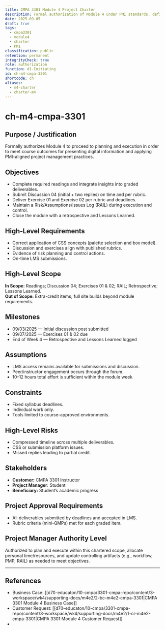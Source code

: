 ```yaml
---
title: CMPA 3301 Module 4 Project Charter
description: Formal authorization of Module 4 under PMI standards, defining scope, objectives, milestones, risks, stakeholders, and PM authority
date: 2025-09-05
draft: true
tags:
  - cmpa3301
  - module4
  - charter
  - PMI
classification: public
retention: permanent
integrityCheck: true
role: authorization
function: d1-Initiating
id: ch-m4-cmpa-3301
shortcode: ch
aliases:
  - m4-charter
  - charter-m4
---
```


# ch-m4-cmpa-3301

## Purpose / Justification
Formally authorizes Module 4 to proceed to planning and execution in order to meet course outcomes for presenting digital information and applying PMI-aligned project management practices.

## Objectives
- Complete required readings and integrate insights into graded deliverables.  
- Submit Discussion 04 (initial + two replies) on time and per rubric.  
- Deliver Exercise 01 and Exercise 02 per rubric and deadlines.  
- Maintain a Risk/Assumptions/Issues Log (RAIL) during execution and control.  
- Close the module with a retrospective and Lessons Learned.

## High-Level Requirements
- Correct application of CSS concepts (palette selection and box model).  
- Discussion and exercises align with published rubrics.  
- Evidence of risk planning and control actions.  
- On-time LMS submissions.

## High-Level Scope
**In Scope:** Readings; Discussion 04; Exercises 01 & 02; RAIL; Retrospective; Lessons Learned.  
**Out of Scope:** Extra-credit items; full site builds beyond module requirements.

## Milestones
- 09/03/2025 — Initial discussion post submitted  
- 09/07/2025 — Exercises 01 & 02 due  
- End of Week 4 — Retrospective and Lessons Learned logged

## Assumptions
- LMS access remains available for submissions and discussion.  
- Peer/instructor engagement occurs through the forum.  
- 10–12 hours total effort is sufficient within the module week.

## Constraints
- Fixed syllabus deadlines.  
- Individual work only.  
- Tools limited to course-approved environments.

## High-Level Risks
- Compressed timeline across multiple deliverables.  
- CSS or submission platform issues.  
- Missed replies leading to partial credit.

## Stakeholders
- **Customer:** CMPA 3301 Instructor  
- **Project Manager:** Student  
- **Beneficiary:** Student’s academic progress

## Project Approval Requirements
- All deliverables submitted by deadlines and accepted in LMS.  
- Rubric criteria (mini-QMPs) met for each graded item.

## Project Manager Authority Level
Authorized to plan and execute within this chartered scope, allocate personal time/resources, and update controlling artifacts (e.g., workflow, PMP, RAIL) as needed to meet objectives.

---

## References
- Business Case: [[d70-educaton/10-cmpa/3301-cmpa-repo/content/3-workspace/wk4/supporting-docs/m4e2/2-bc-m4e2-cmpa-3301|CMPA 3301 Module 4 Business Case]]  
- Customer Request: [[d70-educaton/10-cmpa/3301-cmpa-repo/content/3-workspace/wk4/supporting-docs/m4e2/1-cr-m4e2-cmpa-3301|CMPA 3301 Module 4 Customer Request]]
- 
